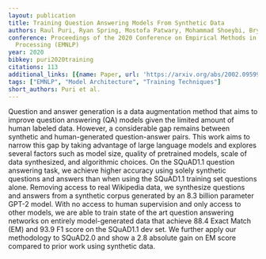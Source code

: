```yaml
---
layout: publication
title: Training Question Answering Models From Synthetic Data
authors: Raul Puri, Ryan Spring, Mostofa Patwary, Mohammad Shoeybi, Bryan Catanzaro
conference: Proceedings of the 2020 Conference on Empirical Methods in Natural Language
  Processing (EMNLP)
year: 2020
bibkey: puri2020training
citations: 113
additional_links: [{name: Paper, url: 'https://arxiv.org/abs/2002.09599'}]
tags: ["EMNLP", "Model Architecture", "Training Techniques"]
short_authors: Puri et al.
---
```

Question and answer generation is a data augmentation method that aims to
improve question answering (QA) models given the limited amount of human
labeled data. However, a considerable gap remains between synthetic and
human-generated question-answer pairs. This work aims to narrow this gap by
taking advantage of large language models and explores several factors such as
model size, quality of pretrained models, scale of data synthesized, and
algorithmic choices. On the SQuAD1.1 question answering task, we achieve higher
accuracy using solely synthetic questions and answers than when using the
SQuAD1.1 training set questions alone. Removing access to real Wikipedia data,
we synthesize questions and answers from a synthetic corpus generated by an 8.3
billion parameter GPT-2 model. With no access to human supervision and only
access to other models, we are able to train state of the art question
answering networks on entirely model-generated data that achieve 88.4 Exact
Match (EM) and 93.9 F1 score on the SQuAD1.1 dev set. We further apply our
methodology to SQuAD2.0 and show a 2.8 absolute gain on EM score compared to
prior work using synthetic data.